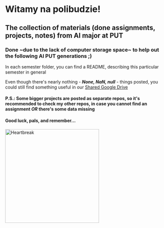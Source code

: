 # Witamy na polibudzie!

## The collection of materials (done assignments, projects, notes) from AI major at PUT

### Done ~due to the lack of computer storage space~ to help out the following AI PUT generations ;)

In each semester folder, you can find a README, describing this particular semester in general

Even though there's nearly nothing - ***None, NaN, null*** - things posted, you could still find something useful in our [Shared Google Drive](https://drive.google.com/drive/folders/1_qDuhem3CEifSq0E9JsTkdEvJj23GwPu)

#### P.S.: Some bigger projects are posted as separate repos, so it's recommended to check my other repos, in case you cannot find an assignment ___OR___ there's some data missing

#### Good luck, pals, and remember...
<img src="https://github.com/allsuitablenamesarealreadytaken/PUT/blob/main/witamy_na_polibudzie.jpg?raw=true" alt="Heartbreak" height="300"/>
